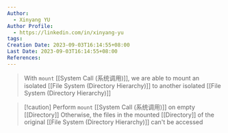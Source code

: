 ```yaml
---
Author:
  - Xinyang YU
Author Profile:
  - https://linkedin.com/in/xinyang-yu
tags:
Creation Date: 2023-09-03T16:14:55+08:00
Last Date: 2023-09-03T16:14:55+08:00
References:
---
```

>With ``mount`` [[System Call (系统调用)]], we are able to mount an isolated [[File System (Directory Hierarchy)]] to another isolated [[File System (Directory Hierarchy)]]

>[!caution] Perform ``mount`` [[System Call (系统调用)]] on empty [[Directory]]
>Otherwise, the files in the mounted [[Directory]] of the original [[File System (Directory Hierarchy)]] can't be accessed